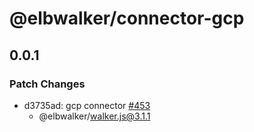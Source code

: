 # @elbwalker/connector-gcp

## 0.0.1

### Patch Changes

- d3735ad: gcp connector
  [#453](https://github.com/elbwalker/walkerOS/issues/453)
  - @elbwalker/walker.js@3.1.1
